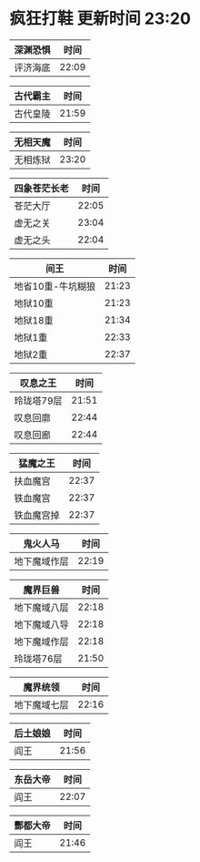 # 疯狂打鞋 更新时间 23:20

| 深渊恐惧   | 时间    |
|--------|-------|
| 评济海底 | 22:09 |

| 古代霸主   | 时间    |
|--------|-------|
| 古代皇陵 | 21:59 |

| 无相天魔   | 时间    |
|--------|-------|
| 无相炼狱 | 23:20 |

| 四象苍茫长老   | 时间    |
|--------|-------|
| 苍茫大厅 | 22:05 |
| 虚无之关 | 23:04 |
| 虚无之头 | 22:04 |

| 间王   | 时间    |
|--------|-------|
| 地省10重-牛坑糊狼 | 21:23 |
| 地狱10重 | 21:23 |
| 地狱18重 | 21:34 |
| 地狱1重 | 22:33 |
| 地狱2重 | 22:37 |

| 叹息之王   | 时间    |
|--------|-------|
| 玲珑塔79层 | 21:51 |
| 叹息回廓 | 22:44 |
| 叹息回廊 | 22:44 |

| 猛魔之王   | 时间    |
|--------|-------|
| 扶血魔宫 | 22:37 |
| 铁血魔宫 | 22:37 |
| 铁血魔宫掉 | 22:37 |

| 鬼火人马   | 时间    |
|--------|-------|
| 地下魔域作层 | 22:19 |

| 魔界巨兽   | 时间    |
|--------|-------|
| 地下魔域八层 | 22:18 |
| 地下魔域八导 | 22:18 |
| 地下魔域作层 | 22:18 |
| 玲珑塔76层 | 21:50 |

| 魔界统领   | 时间    |
|--------|-------|
| 地下魔域七层 | 22:16 |

| 后土娘娘   | 时间    |
|--------|-------|
| 阎王 | 21:56 |

| 东岳大帝   | 时间    |
|--------|-------|
| 阎王 | 22:07 |

| 酆都大帝   | 时间    |
|--------|-------|
| 阎王 | 21:46 |